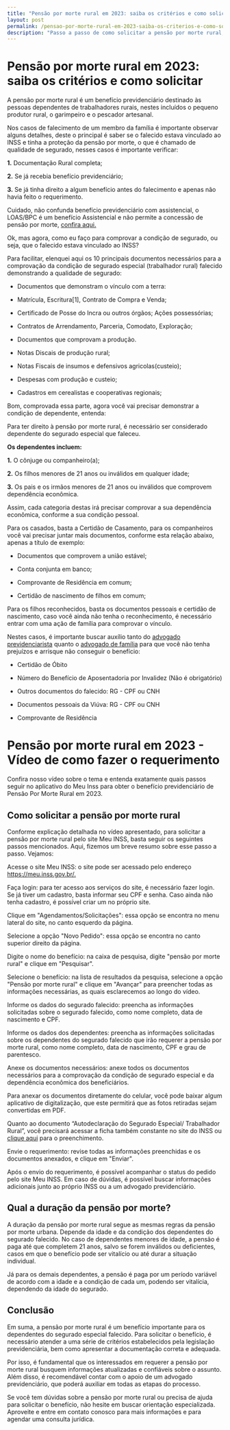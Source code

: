 ```yaml
---
title: "Pensão por morte rural em 2023: saiba os critérios e como solicitar"
layout: post
permalink: /pensao-por-morte-rural-em-2023-saiba-os-criterios-e-como-solicitar/
description: "Passo a passo de como solicitar a pensão por morte rural, de forma rápida e gratuita."
---
```


# Pensão por morte rural em 2023: saiba os critérios e como solicitar

A pensão por morte rural é um benefício previdenciário destinado às pessoas dependentes de trabalhadores rurais, nestes incluídos o pequeno produtor rural, o garimpeiro e o pescador artesanal.

Nos casos de falecimento de um membro da família é importante observar alguns detalhes, deste o principal é saber se o falecido estava vinculado ao INSS e tinha a proteção da pensão por morte, o que é chamado de qualidade de segurado, nesses casos é importante verificar:

**1.** Documentação Rural completa;

**2.** Se já recebia benefício previdenciário;

**3.** Se já tinha direito a algum benefício antes do falecimento e apenas não havia feito o requerimento.

Cuidado, não confunda benefício previdenciário com assistencial, o LOAS/BPC é um benefício Assistencial e não permite a concessão de pensão por morte, [confira aqui.](https://www.youtube.com/watch?v=yCeAPA8sVXI)

Ok, mas agora, como eu faço para comprovar a condição de segurado, ou seja, que o falecido estava vinculado ao INSS?

Para facilitar, elenquei aqui os 10 principais documentos necessários para a comprovação da condição de segurado especial (trabalhador rural) falecido demonstrando a qualidade de segurado:

* Documentos que demonstram o vínculo com a terra:

* Matrícula, Escritura[1], Contrato de Compra e Venda;

* Certificado de Posse do Incra ou outros órgãos; Ações possessórias;

* Contratos de Arrendamento, Parceria, Comodato, Exploração;

* Documentos que comprovam a produção.

* Notas Discais de produção rural;

* Notas Fiscais de insumos e defensivos agricolas(custeio);

* Despesas com produção e custeio;

* Cadastros em cerealistas e cooperativas regionais;

Bom, comprovada essa parte, agora você vai precisar demonstrar a condição de dependente, entenda:

Para ter direito à pensão por morte rural, é necessário ser considerado dependente do segurado especial que faleceu.

**Os dependentes incluem:**  

**1.** O cônjuge ou companheiro(a);

**2.** Os filhos menores de 21 anos ou inválidos em qualquer idade;

**3.** Os pais e os irmãos menores de 21 anos ou inválidos que comprovem dependência econômica.

Assim, cada categoria destas irá precisar comprovar a sua dependência econômica, conforme a sua condição pessoal.

Para os casados, basta a Certidão de Casamento, para os companheiros você vai precisar juntar mais documentos, conforme esta relação abaixo, apenas a título de exemplo:

* Documentos que comprovem a união estável;

* Conta conjunta em banco;

* Comprovante de Residência em comum;

* Certidão de nascimento de filhos em comum;

Para os filhos reconhecidos, basta os documentos pessoais e certidão de nascimento, caso você ainda não tenha o reconhecimento, é necessário entrar com uma ação de família para comprovar o vínculo.

Nestes casos, é importante buscar auxílio tanto do [advogado previdenciarista](https://www.pellizzetti.adv.br/advogado-previdenciario-cascavel/) quanto o [advogado de família](https://www.pellizzetti.adv.br/advogado-familia-cascavel/) para que você não tenha prejuízos  e arrisque não conseguir o benefício:

- Certidão de Óbito

- Número do Benefício de Aposentadoria por Invalidez (Não é obrigatório)

- Outros documentos do falecido: RG - CPF ou CNH

- Documentos pessoais da Viúva: RG - CPF ou CNH

- Comprovante de Residência

# Pensão por morte rural em 2023 - Vídeo de como fazer o requerimento

Confira nosso vídeo sobre o tema e entenda exatamente quais passos seguir no aplicativo do Meu Inss para obter o benefício previdenciário de Pensão Por Morte Rural em 2023.

## Como solicitar a pensão por morte rural

Conforme explicação detalhada no vídeo apresentado, para solicitar a pensão por morte rural pelo site Meu INSS, basta seguir os seguintes passos mencionados. Aqui, fizemos um breve resumo sobre esse passo a passo. Vejamos:

Acesse o site Meu INSS: o site pode ser acessado pelo endereço <https://meu.inss.gov.br/.>

Faça login: para ter acesso aos serviços do site, é necessário fazer login. Se já tiver um cadastro, basta informar seu CPF e senha. Caso ainda não tenha cadastro, é possível criar um no próprio site.

Clique em "Agendamentos/Solicitações": essa opção se encontra no menu lateral do site, no canto esquerdo da página.

Selecione a opção "Novo  Pedido": essa opção se encontra no canto superior direito da página.

Digite o nome do benefício: na caixa de pesquisa, digite "pensão por morte rural" e clique em "Pesquisar".

Selecione o benefício: na lista de resultados da pesquisa, selecione a opção "Pensão por morte rural" e clique em "Avançar" para preencher todas as informações necessárias, as quais esclarecemos ao longo do vídeo.

Informe os dados do segurado falecido: preencha as informações solicitadas sobre o segurado falecido, como nome completo, data de nascimento e CPF.

Informe os dados dos dependentes: preencha as informações solicitadas sobre os dependentes do segurado falecido que irão requerer a pensão por morte rural, como nome completo, data de nascimento, CPF e grau de parentesco.

Anexe os documentos necessários: anexe todos os documentos necessários para a comprovação da condição de segurado especial e da dependência econômica dos beneficiários.

Para anexar os documentos diretamente do celular, você pode baixar algum aplicativo de digitalização, que este permitirá que as fotos retiradas sejam convertidas em PDF.

Quanto ao documento “Autodeclaração do Segurado Especial/ Trabalhador Rural”, você precisará acessar a ficha também constante no site do INSS ou [clique aqui](https://www.gov.br/inss/pt-br/centrais-de-conteudo/formularios/copy_of_Anexo_I___Autodeclaracao_do_Segurado_Especial_Rural.pdf) para o preenchimento.

Envie o requerimento: revise todas as informações preenchidas e os documentos anexados, e clique em "Enviar".

Após o envio do requerimento, é possível acompanhar o status do pedido pelo site Meu INSS. Em caso de dúvidas, é possível buscar informações adicionais junto ao próprio INSS ou a um advogado previdenciário.

## Qual a duração da pensão por morte?

A duração da pensão por morte rural segue as mesmas regras da pensão por morte urbana. Depende da idade e da condição dos dependentes do segurado falecido. No caso de dependentes menores de idade, a pensão é paga até que completem 21 anos, salvo se forem inválidos ou deficientes, casos em que o benefício pode ser vitalício ou até durar a situação individual.

Já para os demais dependentes, a pensão é paga por um período variável de acordo com a idade e a condição de cada um, podendo ser vitalícia, dependendo da idade do segurado.

## Conclusão

Em suma, a pensão por morte rural é um benefício importante para os dependentes do segurado especial falecido. Para solicitar o benefício, é necessário atender a uma série de critérios estabelecidos pela legislação previdenciária, bem como apresentar a documentação correta e adequada.

Por isso, é fundamental que os interessados em requerer a pensão por morte rural busquem informações atualizadas e confiáveis sobre o assunto. Além disso, é recomendável contar com o apoio de um advogado previdenciário, que poderá auxiliar em todas as etapas do processo.

Se você tem dúvidas sobre a pensão por morte rural ou precisa de ajuda para solicitar o benefício, não hesite em buscar orientação especializada. Aproveite e entre em contato conosco para mais informações e para agendar uma consulta jurídica.
